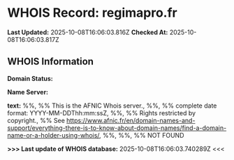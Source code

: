 # WHOIS Record: regimapro.fr

**Last Updated:** 2025-10-08T16:06:03.816Z
**Checked At:** 2025-10-08T16:06:03.817Z

## WHOIS Information

**Domain Status:** 

**Name Server:** 

**text:** %%, %% This is the AFNIC Whois server., %%, %% complete date format: YYYY-MM-DDThh:mm:ssZ, %%, %% Rights restricted by copyright., %% See https://www.afnic.fr/en/domain-names-and-support/everything-there-is-to-know-about-domain-names/find-a-domain-name-or-a-holder-using-whois/, %%, %%, %% NOT FOUND

**>>> Last update of WHOIS database:** 2025-10-08T16:06:03.740289Z <<<

